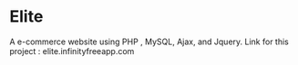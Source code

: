 # Elite  
A e-commerce website using PHP , MySQL, Ajax, and Jquery.
Link for this project : elite.infinityfreeapp.com
